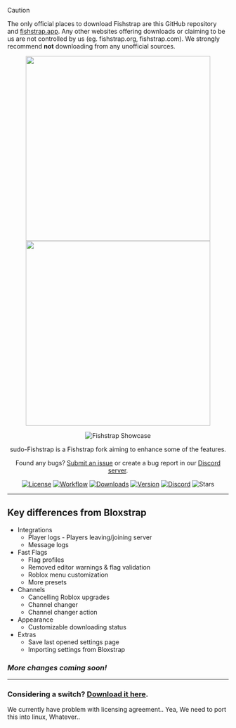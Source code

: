 > [!CAUTION]
> The only official places to download Fishstrap are this GitHub repository and [fishstrap.app](https://www.fishstrap.app). Any other websites offering downloads or claiming to be us are not controlled by us (eg. fishstrap.org, fishstrap.com). We strongly recommend **not** downloading from any unofficial sources.

<p align="center">
    <img src="https://github.com/returnrqt/fishstrap/raw/main/Images/Bloxstrap-full-dark.png#gh-dark-mode-only" width="420">
    <img src="https://github.com/returnrqt/fishstrap/raw/main/Images/Bloxstrap-full-light.png#gh-light-mode-only" width="420">
</p>

<div align="center">

![Fishstrap Showcase](https://www.fishstrap.app/img/Showcase.webp)

sudo-Fishstrap is a Fishstrap fork aiming to enhance some of the features.

Found any bugs? [Submit an issue](https://github.com/returnrqt/fishstrap/issues/new/choose) or create a bug report in our [Discord server](https://discord.gg/SRs5zb9BJd).

[![License][badge-repo-license]][repo-license]
[![Workflow][badge-repo-workflow]][repo-actions]
[![Downloads][badge-repo-downloads]][repo-releases]
[![Version][badge-repo-latest]][repo-latest]
[![Discord][badge-discord]][discord-invite]
![Stars][badge-repo-stars]

</div>

---

## Key differences from Bloxstrap

- Integrations
  - Player logs - Players leaving/joining server
  - Message logs
- Fast Flags
  - Flag profiles
  - Removed editor warnings & flag validation
  - Roblox menu customization
  - More presets
- Channels
  - Cancelling Roblox upgrades
  - Channel changer
  - Channel changer action
- Appearance
  - Customizable downloading status
- Extras
  - Save last opened settings page
  - Importing settings from Bloxstrap

### *More changes coming soon!*

---

### Considering a switch? [Download it here][repo-latest].


[badge-repo-license]:    https://img.shields.io/github/license/returnrqt/fishstrap?style=flat-square
[badge-repo-workflow]:   https://img.shields.io/github/actions/workflow/status/returnrqt/fishstrap/ci-release.yml?branch=main&style=flat-square&label=builds
[badge-repo-downloads]:  https://img.shields.io/github/downloads/returnrqt/fishstrap/latest/total?style=flat-square&color=981bfe
[badge-repo-latest]:     https://img.shields.io/github/v/release/returnrqt/fishstrap?style=flat-square&color=7a39fb
[badge-repo-stars]:      https://img.shields.io/github/stars/returnrqt/fishstrap?style=flat-square&color=dd9900

[badge-discord]: https://img.shields.io/discord/1299397064165429360?style=flat-square&logo=discord&logoColor=white&logoSize=auto&label=discord&color=4d3dff

[repo-license]:  https://github.com/returnrqt/fishstrap/blob/main/LICENSE
[repo-actions]:  https://github.com/returnrqt/fishstrap/actions
[repo-releases]: https://github.com/returnrqt/fishstrap/releases
[repo-latest]:   https://github.com/returnrqt/fishstrap/releases/latest

[discord-invite]:  https://discord.gg/SRs5zb9BJd

We currently have problem with licensing agreement..
Yea, We need to port this into linux, Whatever..
